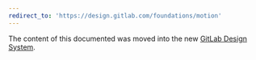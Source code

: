 ```yaml
---
redirect_to: 'https://design.gitlab.com/foundations/motion'
---
```


The content of this documented was moved into the new [GitLab Design System](https://design.gitlab.com/foundations/motion).
